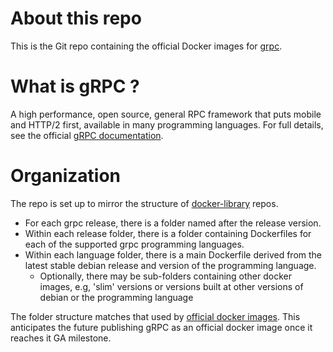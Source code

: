 # About this repo

This is the Git repo containing the official Docker images for [grpc][].


# What is gRPC ?

A high performance, open source, general RPC framework that puts mobile and
HTTP/2 first, available in many programming languages.  For full details, see
the official [gRPC documentation][].


# Organization

The repo is set up to mirror the structure of [docker-library][] repos.

- For each grpc release, there is a folder named after the release version.
- Within each release folder, there is a folder containing Dockerfiles for each of the supported grpc programming languages.
- Within each language folder, there is a main Dockerfile derived from the latest stable debian release and version of the programming language.
  - Optionally, there may be sub-folders containing other docker images, e.g, 'slim' versions or versions built at other versions of debian or the programming language

The folder structure matches that used by [official docker images][]. This
anticipates the future publishing gRPC as an official docker image once it
reaches it GA milestone.


[docker-library]:https://github.com/docker-library
[grpc]:http:/grpc.io
[official docker images]:https://github.com/docker-library/official-images
[grpc documentation]:http://www.grpc.io/docs/
